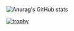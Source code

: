 <!--
**Hasegawa-Yukihiro/Hasegawa-Yukihiro** is a ✨ _special_ ✨ repository because its `README.md` (this file) appears on your GitHub profile.

Here are some ideas to get you started:

- 🔭 I’m currently working on ...
- 🌱 I’m currently learning ...
- 👯 I’m looking to collaborate on ...
- 🤔 I’m looking for help with ...
- 💬 Ask me about ...
- 📫 How to reach me: ...
- 😄 Pronouns: ...
- ⚡ Fun fact: ...
-->

![Anurag's GitHub stats](https://github-readme-stats.vercel.app/api?username=Hasegawa-Yukihiro&count_private=true&show_icons=true&theme=radical)

[![trophy](https://github-profile-trophy.vercel.app/?username=Hasegawa-Yukihiro&rank=S,SS,SSS,A,AA,AAA,B)](https://github.com/Hasegawa-Yukihiro/github-profile-trophy)

